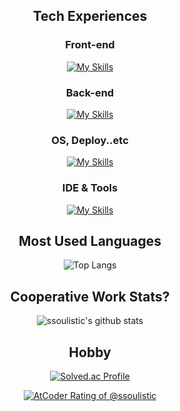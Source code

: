 
<!--
<h1 align="center">🐾 Hello! 🐾</h1>


<h3>I am ...</h3>
<p>
 
🌱 Learning ... **Artificial Intelligence**
<br>
🔭 Working on ... **Projects**
<br>
🤔 Currently interested in  ... **Web Development & Artificial Intelligence**
<br>
⚡ Fun fact: ... I major in **Bio tech**, but I enjoy studying **Algorithm**

 </p>
-->
<div align="center">

## Tech Experiences
 
### Front-end
 [![My Skills](https://skillicons.dev/icons?i=js,html,css,react,vite,bootstrap)](https://skillicons.dev)

### Back-end
[![My Skills](https://skillicons.dev/icons?i=python,flask,java,spring,cs,cpp)](https://skillicons.dev)

### OS, Deploy..etc
[![My Skills](https://skillicons.dev/icons?i=ubuntu,linux,aws)](https://skillicons.dev)

### IDE & Tools
[![My Skills](https://skillicons.dev/icons?i=vscode,idea,eclipse,github,notion)](https://skillicons.dev)

## Most Used Languages
![Top Langs](https://github-readme-stats.vercel.app/api/top-langs/?username=ssoulistic&layout=compact&hide_border=true&theme=algolia)

## Cooperative Work Stats?
![ssoulistic's github stats](https://github-readme-stats.vercel.app/api?username=ssoulistic&show_icons=true&theme=algolia)

## Hobby
[![Solved.ac Profile](http://mazassumnida.wtf/api/v2/generate_badge?boj=ssoulistic)](https://solved.ac/ssoulistic/)

[![AtCoder Rating of @ssoulistic](https://atrating.baoshuo.dev/rating?username=ssoulistic&style=for-the-badge)](https://atcoder.jp/users/ssoulistic)
</div>  

<!--

**ssoulistic/ssoulistic** is a ✨ _special_ ✨ repository because its `README.md` (this file) appears on your GitHub profile.

Here are some ideas to get you started:
🐾
- 🔭 I’m currently working on ...
- 🌱 I’m currently learning ...
- 👯 I’m looking to collaborate on ...
- 🤔 I’m looking for help with ...
- 💬 Ask me about ...
- 📫 How to reach me: ...
- 😄 Pronouns: ...
- ⚡ Fun fact: ...
-->
